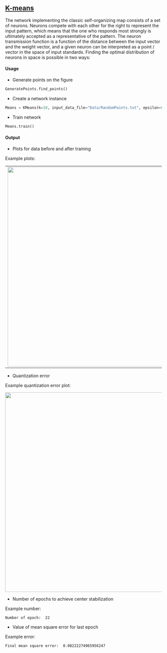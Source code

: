 ## [K-means](https://github.com/JuliaSzymanska/Artificial-Intelligence/blob/master/K-means/KMeans.py)
The network implementing the classic self-organizing map consists of a set of neurons. Neurons compete with each other for the right to represent the input pattern, which means that the one who responds most strongly is ultimately accepted as a representative of the pattern. The neuron transmission function is a function of the distance between the input vector and the weight vector, and a given neuron can be interpreted as a point / vector in the space of input standards. Finding the optimal distribution of neurons in space is possible in two ways:

#### Usage
* Generate points on the figure
```python
GeneratePoints.find_points()
```
* Create a network instance
```python
Means = KMeans(k=10, input_data_file="Data/RandomPoints.txt", epsilon=0.0001, rand_number=5)
```
* Train network
```python
Means.train()
```

#### Output
* Plots for data before and after training

Example plots:
<table cellpadding="0" cellspacing="0" border="0">
  <tr>
    <td><img src="https://github.com/JuliaSzymanska/Artificial-Intelligence/blob/master/K-means/.readme/KMeansBefore.png" width="640"></td>
    <td><img src="https://github.com/JuliaSzymanska/Artificial-Intelligence/blob/master/K-means/.readme/KMeansAfter.png" width="640"></td>
  </tr>
 </table>

* Quantization error

Example quantization error plot:

<p align="center">
  <img src="https://github.com/JuliaSzymanska/Artificial-Intelligence/blob/master/K-means/.readme/KMeansError.png" width="640">
</p>

* Number of epochs to achieve center stabilization

Example number:
```text
Number of epoch:  22
```

* Value of mean square error for last epoch

Example error:
```text
Final mean square error:  0.08222274965956247
```